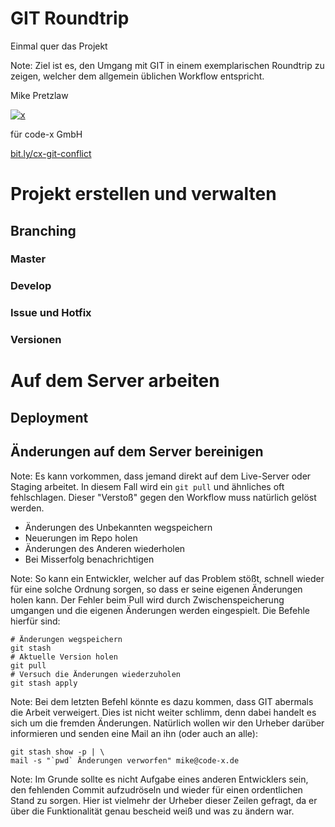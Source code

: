 # GIT Roundtrip

Einmal quer das Projekt

Note: Ziel ist es, den Umgang mit GIT in einem exemplarischen Roundtrip zu zeigen,
welcher dem allgemein üblichen Workflow entspricht.


Mike Pretzlaw

[![x](http://www.code-x.de/wp-content/uploads/Kreativ-256x115.png)](http://code-x.de)

für code-x GmbH

[bit.ly/cx-git-conflict](http://bit.ly/cx-git-conflict)



# Projekt erstellen und verwalten


## Branching


### Master


### Develop


### Issue und Hotfix


### Versionen



# Auf dem Server arbeiten

## Deployment


## Änderungen auf dem Server bereinigen

Note: Es kann vorkommen, dass jemand direkt auf dem Live-Server oder Staging arbeitet.
In diesem Fall wird ein `git pull` und ähnliches oft fehlschlagen.
Dieser "Verstoß" gegen den Workflow muss natürlich gelöst werden.


- Änderungen des Unbekannten wegspeichern
- Neuerungen im Repo holen
- Änderungen des Anderen wiederholen
- Bei Misserfolg benachrichtigen

Note: So kann ein Entwickler, welcher auf das Problem stößt,
schnell wieder für eine solche Ordnung sorgen,
so dass er seine eigenen Änderungen holen kann.
Der Fehler beim Pull wird durch Zwischenspeicherung umgangen
und die eigenen Änderungen werden eingespielt.
Die Befehle hierfür sind:


```
# Änderungen wegspeichern
git stash
# Aktuelle Version holen
git pull
# Versuch die Änderungen wiederzuholen
git stash apply
```

Note: Bei dem letzten Befehl könnte es dazu kommen,
dass GIT abermals die Arbeit verweigert.
Dies ist nicht weiter schlimm,
denn dabei handelt es sich um die fremden Änderungen.
Natürlich wollen wir den Urheber darüber informieren
und senden eine Mail an ihn (oder auch an alle):


```
git stash show -p | \
mail -s "`pwd` Änderungen verworfen" mike@code-x.de
```

Note: Im Grunde sollte es nicht Aufgabe eines anderen Entwicklers sein,
den fehlenden Commit aufzudröseln
und wieder für einen ordentlichen Stand zu sorgen.
Hier ist vielmehr der Urheber dieser Zeilen gefragt,
da er über die Funktionalität genau bescheid weiß und was zu ändern war.




